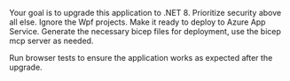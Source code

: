 Your goal is to upgrade this application to .NET 8.
Prioritize security above all else. 
Ignore the Wpf projects. 
Make it ready to deploy to Azure App Service.
Generate the necessary bicep files for deployment, use the bicep mcp server as needed.

Run browser tests to ensure the application works as expected after the upgrade.
